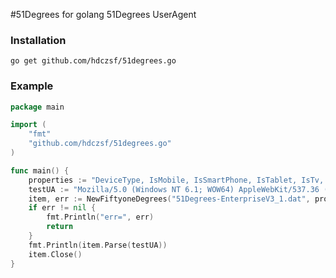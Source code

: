 #51Degrees for golang
51Degrees UserAgent

### Installation
`go get github.com/hdczsf/51degrees.go`

### Example
```go
package main

import (
	"fmt"
	"github.com/hdczsf/51degrees.go"
)

func main() {
	properties := "DeviceType, IsMobile, IsSmartPhone, IsTablet, IsTv, HardwareName, HardwareVendor, HardwareModel, BrowserName, BrowserVersion, PlatformName, PlatformVersion, ScreenPixelsWidth, ScreenPixelsHeight"
	testUA := "Mozilla/5.0 (Windows NT 6.1; WOW64) AppleWebKit/537.36 (KHTML, like Gecko) Chrome/43.0.2357.124 Safari/537.36"
	item, err := NewFiftyoneDegrees("51Degrees-EnterpriseV3_1.dat", properties)
	if err != nil {
		fmt.Println("err=", err)
		return
	}
	fmt.Println(item.Parse(testUA))
	item.Close()
}

```
